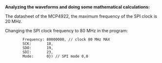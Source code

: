 **Analyzing the waveforms and doing some mathematical calculations:**

The datasheet of the MCP4922, the maximum frequency of the SPI clock is 20 MHz.

Changing the SPI clock frequency to 80 MHz in the program:

```	machine.SPI.Configure(machine.SPI2, machine.SPIConfig{
		Frequency: 80000000, // clock 80 MHz MAX
		SCK:       18,
		SDO:       19,
		SDI:       23,
		Mode:      0}) // SPI mode 0,0
```
